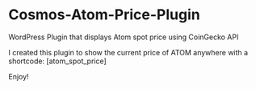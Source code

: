 # Cosmos-Atom-Price-Plugin
WordPress Plugin that displays Atom spot price using CoinGecko API

I created this plugin to show the current price of ATOM anywhere with a shortcode: [atom_spot_price]

Enjoy!
